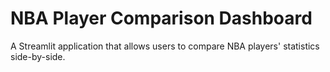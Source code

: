 # NBA Player Comparison Dashboard

A Streamlit application that allows users to compare NBA players' statistics side-by-side.
